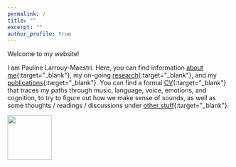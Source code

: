 ```yaml
---
permalink: /
title: ""
excerpt: ""
author_profile: true
---
```



Welcome to my website!

I am Pauline Larrouy-Maestri. Here, you can find information [about me](https://pauline-lm.github.io/about/){:target="_blank"}, my on-going [research](https://pauline-lm.github.io/research/){:target="_blank"}, and my [publications](https://pauline-lm.github.io/publications/){:target="_blank"}. You can find a formal [CV](https://pauline-lm.github.io/cv/){:target="_blank"} that traces my paths through  music, language, voice, emotions, and cognition, to try to figure out how we make sense of sounds, as well as some thoughts / readings / discussions under [other stuff](https://pauline-lm.github.io/other/){:target="_blank"}.

<!--
![Brain and sounds: how do we make sense of sounds?](https://pauline-lm.github.io/images/PLM_image.png)  
-->
<img src="pauline-lm.github.io/images/PLM_image.png" width="100" height="100">

